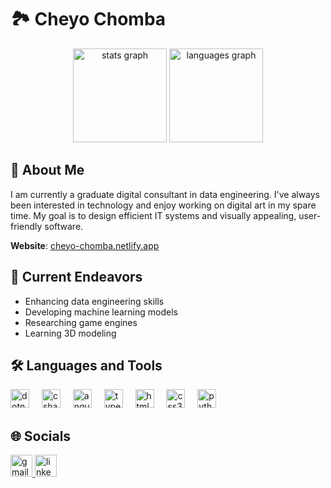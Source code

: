 # 🏞 Cheyo Chomba

<div align="center">
  <img src="https://github-readme-stats.vercel.app/api?username=Kapelanshila&hide_title=false&hide_rank=false&show_icons=true&include_all_commits=true&count_private=true&disable_animations=false&theme=aura_dark&locale=en&hide_border=false" height="150" alt="stats graph" />
  <img src="https://github-readme-stats.vercel.app/api/top-langs?username=Kapelanshila&locale=en&hide_title=false&layout=compact&card_width=320&langs_count=5&theme=aura_dark&hide_border=false" height="150" alt="languages graph" />
</div>

## 💭 About Me
I am currently a graduate digital consultant in data engineering. I've always been interested in technology and enjoy working on digital art in my spare time. My goal is to design efficient IT systems and visually appealing, user-friendly software.

**Website**: [cheyo-chomba.netlify.app](https://cheyo-chomba.netlify.app/)

## 🔭 Current Endeavors
- Enhancing data engineering skills
- Developing machine learning models
- Researching game engines
- Learning 3D modeling


<h2 align="left">🛠 Languages and Tools</h2>
<div align="left">
  <img src="https://upload.wikimedia.org/wikipedia/commons/thumb/7/7d/Microsoft_.NET_logo.svg/684px-Microsoft_.NET_logo.svg.png" height="30" alt="dotnet logo" />
  <img width="12" />
  <img src="https://cdn.jsdelivr.net/gh/devicons/devicon/icons/csharp/csharp-original.svg" height="30" alt="csharp logo" />
  <img width="12" />
  <img src="https://cdn.jsdelivr.net/gh/devicons/devicon/icons/angular/angular-original.svg" height="30" alt="angular logo" />
  <img width="12" />
  <img src="https://cdn.jsdelivr.net/gh/devicons/devicon/icons/typescript/typescript-original.svg" height="30" alt="typescript logo" />
  <img width="12" />
  <img src="https://cdn.jsdelivr.net/gh/devicons/devicon/icons/html5/html5-original.svg" height="30" alt="html5 logo" />
  <img width="12" />
  <img src="https://cdn.jsdelivr.net/gh/devicons/devicon/icons/css3/css3-original.svg" height="30" alt="css3 logo" />
  <img width="12" />
  <img src="https://cdn.jsdelivr.net/gh/devicons/devicon/icons/python/python-original.svg" height="30" alt="python logo" />
</div>

<h2 align="left">🌐 Socials</h2>
<div align="left">
  <a href="mailto:kapelanshila@gmail.com">
    <img src="https://img.shields.io/static/v1?message=Gmail&logo=gmail&label=&color=D14836&logoColor=white&labelColor=&style=for-the-badge" height="35" alt="gmail logo" />
  </a>
  <a href="https://www.linkedin.com/in/cheyo-chomba-512542215">
    <img src="https://img.shields.io/static/v1?message=LinkedIn&logo=linkedin&label=&color=0077B5&logoColor=white&labelColor=&style=for-the-badge" height="35" alt="linkedin logo" />
  </a>
</div>
